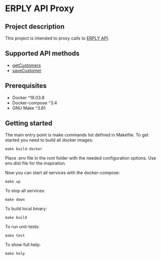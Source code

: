 # ERPLY API Proxy

## Project description
This project is intended to proxy calls to [ERPLY API](https://learn-api.erply.com/requests).

## Supported API methods

- [getCustomers](https://learn-api.erply.com/requests/getcustomers)
- [saveCustomer](https://learn-api.erply.com/requests/savecustomer)

## Prerequisites
- Docker ^19.03.8
- Docker-compose ^3.4
- GNU Make ^3.81

## Getting started

The main entry point is make commands list defined in Makefile.
To get started you need to build all docker images:

    make build-docker

Place .env file in the root folder with the needed configuration options. Use env.dist file for the inspiration.

Now you can start all services with the docker-compose:

    make up
    
To stop all services:

    make down

To build local binary:

    make build
    
To run unit-tests:

    make test
    
To show full help:

    make help
